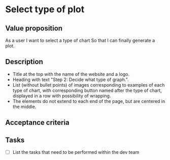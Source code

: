 # Select type of plot

## Value proposition

As a user
I want to select a type of chart
So that I can finally generate a plot.

## Description

- Title at the top with the name of the website and a logo.
- Heading with text "Step 2: Decide what type of graph.".
- List (without bullet points) of images corresponding to examples of each type of chart, with corresponding button named after the type of chart, displayed in a row with possibility of wrapping.
- The elements do not extend to each end of the page, but are centered in the middle.

## Acceptance criteria

## Tasks

- [ ] List the tasks that need to be performed within the dev team
